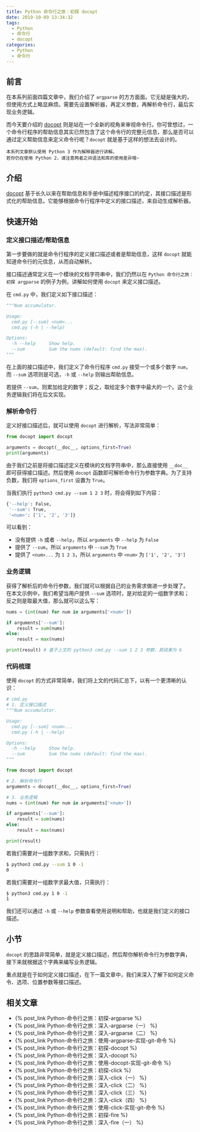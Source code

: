```yaml
---
title: Python 命令行之旅：初探 docopt
date: 2019-10-09 13:34:32
tags:
  - Python
  - 命令行
  - docopt
categories:
  - Python
  - 命令行
---
```


## 前言

在本系列前面四篇文章中，我们介绍了 `argparse` 的方方面面。它无疑是强大的，但使用方式上略显麻烦。需要先设置解析器，再定义参数，再解析命令行，最后实现业务逻辑。

而今天要介绍的 [docopt](http://docopt.org/) 则是站在一个全新的视角来审视命令行。你可曾想过，一个命令行程序的帮助信息其实已然包含了这个命令行的完整元信息，那么是否可以通过定义帮助信息来定义命令行呢？`docopt` 就是基于这样的想法去设计的。

<!--more-->

```
本系列文章默认使用 Python 3 作为解释器进行讲解。
若你仍在使用 Python 2，请注意两者之间语法和库的使用差异哦~
```

## 介绍

[docopt](http://docopt.org/) 基于长久以来在帮助信息和手册中描述程序接口的约定，其接口描述是形式化的帮助信息。它能够根据命令行程序中定义的接口描述，来自动生成解析器。

## 快速开始

### 定义接口描述/帮助信息

第一步要做的就是命令行程序的定义接口描述或者是帮助信息，这样 `docopt` 就能知道命令行的元信息，从而自动解析。

接口描述通常定义在一个模块的文档字符串中，我们仍然以在 `Python 命令行之旅：初探 argparse` 的例子为例，讲解如何使用 `docopt` 来定义接口描述。

在 `cmd.py` 中，我们定义如下接口描述：

```python
"""Num accumulator.

Usage:
  cmd.py [--sum] <num>...
  cmd.py (-h | --help)

Options:
  -h --help     Show help.
  --sum         Sum the nums (default: find the max).
"""
```

在上面的接口描述中，我们定义了命令行程序 `cmd.py` 接受一个或多个数字 `num`，而 `--sum` 选项则是可选，`-h` 或 `--help` 则输出帮助信息。

若提供 `--sum`，则累加给定的数字；反之，取给定多个数字中最大的一个。这个业务逻辑我们将在后文实现。

### 解析命令行

定义好接口描述后，就可以使用 `docopt` 进行解析，写法非常简单：

```python
from docopt import docopt

arguments = docopt(__doc__, options_first=True)
print(arguments)
```

由于我们之前是将接口描述定义在模块的文档字符串中，那么直接使用 `__doc__` 即可获得接口描述。然后使用 `docopt` 函数即可解析命令行为参数字典。为了支持负数，我们将 `options_first` 设置为 `True`。

当我们执行 `python3 cmd.py --sum 1 2 3` 时，将会得到如下内容：

```bash
{'--help': False,
 '--sum': True,
 '<num>': ['1', '2', '3']}
```

可以看到：

- 没有提供 `-h` 或者 `--help`，所以 `arguments` 中 `--help` 为 `False`
- 提供了 `--sum`，所以 `arguments` 中 `--sum` 为 `True`
- 提供了 `<num>...` 为 `1 2 3`，所以 `arguments` 中 `<num>` 为 `['1', '2', '3']`

### 业务逻辑

获得了解析后的命令行参数，我们就可以根据自己的业务需求做进一步处理了。
在本文示例中，我们希望当用户提供 `--sum` 选项时，是对给定的一组数字求和；反之则是取最大值，那么就可以这么写：

```python
nums = (int(num) for num in arguments['<num>'])

if arguments['--sum']:
    result = sum(nums)
else:
    result = max(nums)

print(result) # 基于上文的 python3 cmd.py --sum 1 2 3 参数，其结果为 6
```

### 代码梳理

使用 `docopt` 的方式非常简单，我们将上文的代码汇总下，以有一个更清晰的认识：

```python
# cmd.py
# 1. 定义接口描述
"""Num accumulator.

Usage:
  cmd.py [--sum] <num>...
  cmd.py (-h | --help)

Options:
  -h --help     Show help.
  --sum         Sum the nums (default: find the max).
"""

from docopt import docopt

# 2. 解析命令行
arguments = docopt(__doc__, options_first=True)

# 3. 业务逻辑
nums = (int(num) for num in arguments['<num>'])

if arguments['--sum']:
    result = sum(nums)
else:
    result = max(nums)

print(result)
```

若我们需要对一组数字求和，只需执行：

```bash
$ python3 cmd.py --sum 1 0 -1
0
```

若我们需要对一组数字求最大值，只需执行：

```bash
$ python3 cmd.py 1 0 -1
1
```

我们还可以通过 `-h` 或 `--help` 参数查看使用说明和帮助，也就是我们定义的接口描述。

## 小节

`docopt` 的思路非常简单，就是定义接口描述，然后帮你解析命令行为参数字典，接下来就根据这个字典来编写业务逻辑。

重点就是在于如何定义接口描述，在下一篇文章中，我们来深入了解下如何定义命令、选项、位置参数等接口描述。

## 相关文章

- {% post_link Python-命令行之旅：初探-argparse %}
- {% post_link Python-命令行之旅：深入-argparse（一） %}
- {% post_link Python-命令行之旅：深入-argparse（二） %}
- {% post_link Python-命令行之旅：使用-argparse-实现-git-命令 %}
- {% post_link Python-命令行之旅：初探-docopt %}
- {% post_link Python-命令行之旅：深入-docopt %}
- {% post_link Python-命令行之旅：使用-docopt-实现-git-命令 %}
- {% post_link Python-命令行之旅：初探-click %}
- {% post_link Python-命令行之旅：深入-click（一） %}
- {% post_link Python-命令行之旅：深入-click（二） %}
- {% post_link Python-命令行之旅：深入-click（三） %}
- {% post_link Python-命令行之旅：深入-click（四） %}
- {% post_link Python-命令行之旅：使用-click-实现-git-命令 %}
- {% post_link Python-命令行之旅：初探-fire %}
- {% post_link Python-命令行之旅：深入-fire（一） %}
